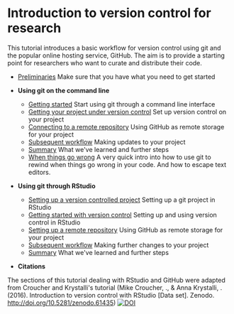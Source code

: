 # Introduction to version control for research

This tutorial introduces a basic workflow for version control using
git and the popular online hosting service, GitHub. The aim is to
provide a starting point for researchers who want to curate and
distribute their code.

* [Preliminaries](./prelim.md) Make sure that you have what you need to
get started

* **Using git on the command line**
    - [Getting started](./get_started.md) Start using git through a command line interface
    - [Getting your project under version control](./version_control.md) Set up version control on your project
    - [Connecting to a remote repository](./remote.md) Using GitHub as remote storage for your project
    - [Subsequent workflow](./workflow.md) Making updates to your project
    - [Summary](./summary.md) What we've learned and further steps
    - [When things go wrong](./when-things-go-wrong.md) A very quick intro into how to use git to
    rewind when things go wrong in your code. And how to escape text editors.

* **Using git through RStudio**
    * [Setting up a version controlled project](./rstudio_setup.md) Setting up a git project in RStudio
    * [Getting started with version control](./rstudio_vc.md) Setting up and using version control in RStudio
    * [Setting up a remote repository](./rstudio_remote.md) Using GitHub as remote storage for your project
    * [Subsequent workflow](./rstudio_updates.md) Making further changes to your project
    * [Summary](./rstudio_summary.md) What we've learned and further steps

* **Citations**

The sections of this tutorial dealing with RStudio and GitHub were adapted from Croucher and Krystalli's tutorial (Mike Croucher, ., & Anna Krystalli, . (2016). Introduction to version control with RStudio [Data set]. Zenodo. http://doi.org/10.5281/zenodo.61435) [![DOI](https://zenodo.org/badge/DOI/10.5281/zenodo.61435.svg)](https://doi.org/10.5281/zenodo.61435)
